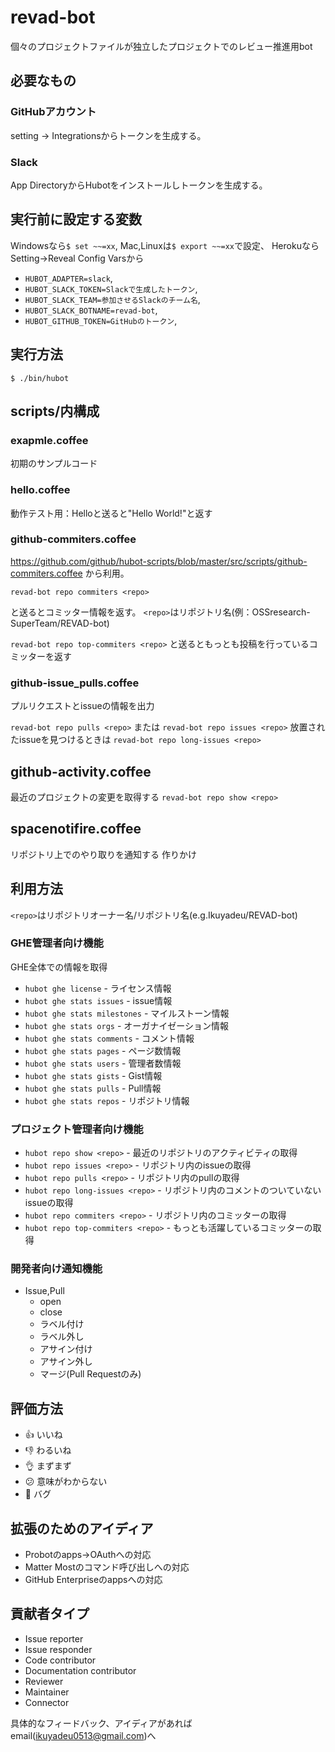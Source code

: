 # revad-bot
個々のプロジェクトファイルが独立したプロジェクトでのレビュー推進用bot

## 必要なもの
### GitHubアカウント
setting -> Integrationsからトークンを生成する。

### Slack
App DirectoryからHubotをインストールしトークンを生成する。

## 実行前に設定する変数
Windowsなら`$ set ~~=xx`,
Mac,Linuxは`$ export ~~=xx`で設定、
HerokuならSetting->Reveal Config Varsから

* `HUBOT_ADAPTER=slack`, 
* `HUBOT_SLACK_TOKEN=Slackで生成したトークン`, 
* `HUBOT_SLACK_TEAM=参加させるSlackのチーム名`, 
* `HUBOT_SLACK_BOTNAME=revad-bot`, 
* `HUBOT_GITHUB_TOKEN=GitHubのトークン`, 

## 実行方法
`$ ./bin/hubot`

## scripts/内構成
### exapmle.coffee
初期のサンプルコード

### hello.coffee
動作テスト用：Helloと送ると"Hello World!"と返す

### github-commiters.coffee
https://github.com/github/hubot-scripts/blob/master/src/scripts/github-commiters.coffee
から利用。

`revad-bot repo commiters <repo>`

と送るとコミッター情報を返す。
`<repo>`はリポジトリ名(例：OSSresearch-SuperTeam/REVAD-bot)

`revad-bot repo top-commiters <repo>`
と送るともっとも投稿を行っているコミッターを返す

### github-issue_pulls.coffee
プルリクエストとissueの情報を出力

`revad-bot repo pulls <repo>`
または
`revad-bot repo issues <repo>`
放置されたissueを見つけるときは
`revad-bot repo long-issues <repo>`

## github-activity.coffee
最近のプロジェクトの変更を取得する
`revad-bot repo show <repo>`

## spacenotifire.coffee
リポジトリ上でのやり取りを通知する
作りかけ

## 利用方法
`<repo>`はリポジトリオーナー名/リポジトリ名(e.g.Ikuyadeu/REVAD-bot)
### GHE管理者向け機能
GHE全体での情報を取得
* `hubot ghe license` - ライセンス情報
* `hubot ghe stats issues` - issue情報
* `hubot ghe stats milestones` - マイルストーン情報
* `hubot ghe stats orgs` - オーガナイゼーション情報
* `hubot ghe stats comments` - コメント情報
* `hubot ghe stats pages` - ページ数情報
* `hubot ghe stats users` - 管理者数情報
* `hubot ghe stats gists` - Gist情報
* `hubot ghe stats pulls` - Pull情報
* `hubot ghe stats repos` - リポジトリ情報

### プロジェクト管理者向け機能
* `hubot repo show <repo>` - 最近のリポジトリのアクティビティの取得
* `hubot repo issues <repo>` - リポジトリ内のissueの取得
* `hubot repo pulls <repo>` - リポジトリ内のpullの取得
* `hubot repo long-issues <repo>` - リポジトリ内のコメントのついていないissueの取得
* `hubot repo commiters <repo>` - リポジトリ内のコミッターの取得
* `hubot repo top-commiters <repo>` - もっとも活躍しているコミッターの取得

### 開発者向け通知機能
* Issue,Pull
    * open
    * close
    * ラベル付け
    * ラベル外し
    * アサイン付け
    * アサイン外し
    * マージ(Pull Requestのみ)

## 評価方法
* :+1: いいね
* :-1: わるいね
* :ok_hand: まずまず
* :confused: 意味がわからない
* :bug: バグ

## 拡張のためのアイディア
* Probotのapps->OAuthへの対応
* Matter Mostのコマンド呼び出しへの対応
* GitHub Enterpriseのappsへの対応

## 貢献者タイプ
* Issue reporter
* Issue responder
* Code contributor
* Documentation contributor
* Reviewer
* Maintainer
* Connector

具体的なフィードバック、アイディアがあればemail(ikuyadeu0513@gmail.com)へ